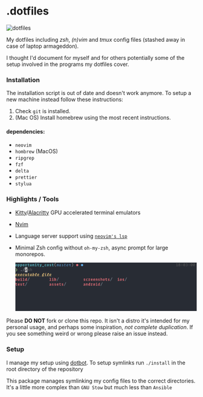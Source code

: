 # .dotfiles

<img width="1719" alt="dotfiles" src="https://user-images.githubusercontent.com/22454918/164985104-93e4ecc6-4b92-4e6a-9483-439bc88e397b.png">

My dotfiles including _zsh_, _(n)vim_ and _tmux_ config files (stashed away in case of laptop armageddon).

I thought I'd document for myself and for others potentially some of the setup
involved in the programs my dotfiles cover.

### Installation

The installation script is out of date and doesn't work anymore.
To setup a new machine instead follow these instructions:

1. Check `git` is installed.
2. (Mac OS) Install homebrew using the most recent instructions.

#### dependencies:

- `neovim`
- `hombrew` (MacOS)
- `ripgrep`
- `fzf`
- `delta`
- `prettier`
- `stylua`

### Highlights / Tools

- [Kitty](https://sw.kovidgoyal.net/kitty/index.html)/[Alacritty](https://github.com/alacritty/alacritty) GPU accelerated terminal emulators
- [Nvim](https://github.com/neovim/neovim)
- Language server support using [`neovim's lsp`](https://neovim.io/doc/user/lsp.html)

- Minimal Zsh config without `oh-my-zsh`, async prompt for large monorepos.

  ![Zsh Prompt](./prompt.png)

Please **DO NOT** fork or clone this repo. It isn't a distro it's intended for my personal usage, and perhaps
some inspiration, _not complete duplication_. If you see something weird or wrong please raise an issue instead.

### Setup

I manage my setup using [dotbot](https://github.com/anishathalye/dotbot). To setup symlinks run
`./install` in the root directory of the repository

This package manages symlinking my config files to the correct directories.
It's a little more complex than `GNU Stow` but much less than `Ansible`
